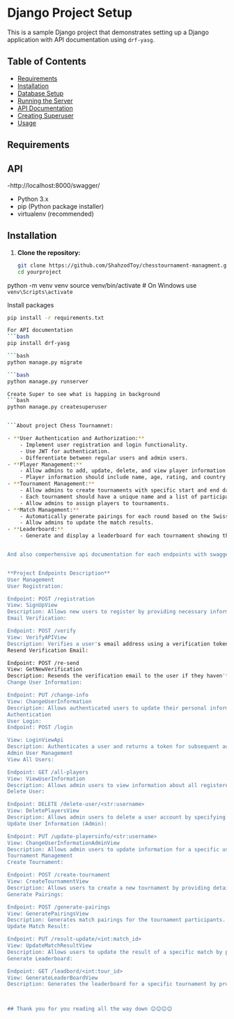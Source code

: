 # Django Project Setup

This is a sample Django project that demonstrates setting up a Django application with API documentation using `drf-yasg`.

## Table of Contents

- [Requirements](#requirements)
- [Installation](#installation)
- [Database Setup](#database-setup)
- [Running the Server](#running-the-server)
- [API Documentation](#api-documentation)
- [Creating Superuser](#creating-superuser)
- [Usage](#usage)


## Requirements

## API
-http://localhost:8000/swagger/

- Python 3.x
- pip (Python package installer)
- virtualenv (recommended)

## Installation

1. **Clone the repository:**

   ```bash
   git clone https://github.com/ShahzodToy/chesstournament-managment.git
   cd yourproject

python -m venv venv
source venv/bin/activate  # On Windows use `venv\Scripts\activate`

Install packages
```bash
pip install -r requirements.txt

For API documentation 
```bash
pip install drf-yasg

```bash
python manage.py migrate

```bash
python manage.py runserver

Create Super to see what is happing in background
```bash
python manage.py createsuperuser


```About project Chess Tournamnet:

- **User Authentication and Authorization:**
    - Implement user registration and login functionality.
    - Use JWT for authentication.
    - Differentiate between regular users and admin users.
- **Player Management:**
    - Allow admins to add, update, delete, and view player information.
    - Player information should include name, age, rating, and country.
- **Tournament Management:**
    - Allow admins to create tournaments with specific start and end dates.
    - Each tournament should have a unique name and a list of participants.
    - Allow admins to assign players to tournaments.
- **Match Management:**
    - Automatically generate pairings for each round based on the Swiss-system tournament rules.
    - Allow admins to update the match results.
- **Leaderboard:**
    - Generate and display a leaderboard for each tournament showing the players' ranks, points, and other relevant statistics.


And also comperhensive api documentation for each endpoints with swagger and redoc tools:


**Project Endpoints Description**
User Management
User Registration:

Endpoint: POST /registration
View: SignUpView
Description: Allows new users to register by providing necessary information such as username, email, and password.
Email Verification:

Endpoint: POST /verify
View: VerifyAPIView
Description: Verifies a user's email address using a verification token sent to their email.
Resend Verification Email:

Endpoint: POST /re-send
View: GetNewVerification
Description: Resends the verification email to the user if they haven't received or lost the initial one.
Change User Information:

Endpoint: PUT /change-info
View: ChangeUserInformation
Description: Allows authenticated users to update their personal information such as name, email, or password.
Authentication
User Login:
Endpoint: POST /login

View: LoginViewApi
Description: Authenticates a user and returns a token for subsequent authenticated requests.
Admin User Management
View All Users:

Endpoint: GET /all-players
View: ViewUserInformation
Description: Allows admin users to view information about all registered users.
Delete User:

Endpoint: DELETE /delete-user/<str:username>
View: DeletePlayersView
Description: Allows admin users to delete a user account by specifying the username.
Update User Information (Admin):

Endpoint: PUT /update-playersinfo/<str:username>
View: ChangeUserInformationAdminView
Description: Allows admin users to update information for a specific user by username.
Tournament Management
Create Tournament:

Endpoint: POST /create-tournament
View: CreateTournamentView
Description: Allows users to create a new tournament by providing details such as name, date, and participants.
Generate Pairings:

Endpoint: POST /generate-pairings
View: GeneratePairingsView
Description: Generates match pairings for the tournament participants.
Update Match Result:

Endpoint: PUT /result-update/<int:match_id>
View: UpdateMatchResultView
Description: Allows users to update the result of a specific match by providing the match ID and result details.
Generate Leaderboard:

Endpoint: GET /leadbord/<int:tour_id>
View: GenerateLeaderBoardView
Description: Generates the leaderboard for a specific tournament by providing the tournament ID



## Thank you for you reading all the way down 😊😊😊😊